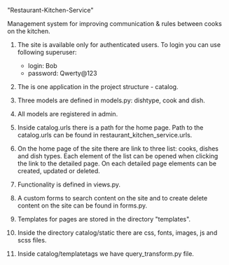 "Restaurant-Kitchen-Service"

Management system for improving communication 
& rules between cooks on the kitchen.

1. The site is available only for authenticated users.
To login you can use following superuser:
    - login: Bob
    - password: Qwerty@123

2. The is one application in the project structure - catalog.

3. Three models are defined in models.py: dishtype, cook and dish.

4. All models are registered in admin.

5. Inside catalog.urls there is a path for the home page.
Path to the catalog.urls can be found in restaurant_kitchen_service.urls.

6. On the home page of the site there are link to three list: cooks, dishes and dish types.
Each element of the list can be opened when clicking the link to the detailed page.
On each detailed page elements can be created, updated or deleted.

7. Functionality is defined in views.py.

8. A custom forms to search content on the site and to create delete content on the site can be found in forms.py. 

9. Templates for pages are stored in the directory "templates".

10. Inside the directory catalog/static there are css, fonts, images, js and scss files.

11. Inside catalog/templatetags we have query_transform.py file.
